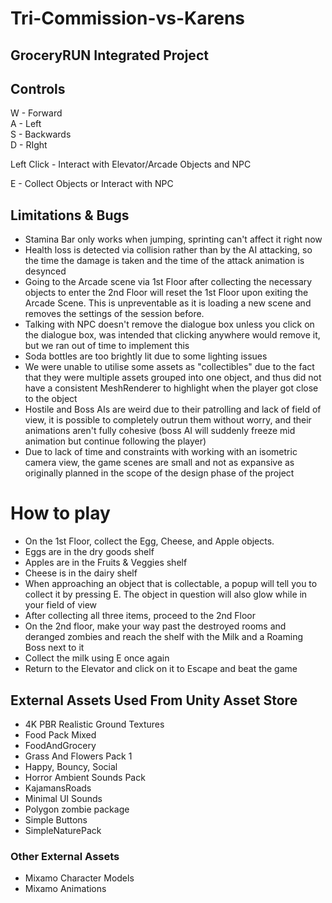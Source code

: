 # Tri-Commission-vs-Karens

## GroceryRUN Integrated Project

## Controls
W - Forward  
A - Left  
S - Backwards  
D - RIght  

Left Click - Interact with Elevator/Arcade Objects and NPC  

E - Collect Objects or Interact with NPC  

## Limitations & Bugs
- Stamina Bar only works when jumping, sprinting can't affect it right now  
- Health loss is detected via collision rather than by the AI attacking, so the time the damage is taken and the time of the attack animation is desynced  
- Going to the Arcade scene via 1st Floor after collecting the necessary objects to enter the 2nd Floor will reset the 1st Floor upon exiting the Arcade Scene. This is unpreventable as it is loading a new scene and removes the settings of the session before.  
- Talking with NPC doesn't remove the dialogue box unless you click on the dialogue box, was intended that clicking anywhere would remove it, but we ran out of time to implement this
- Soda bottles are too brightly lit due to some lighting issues
- We were unable to utilise some assets as "collectibles" due to the fact that they were multiple assets grouped into one object, and thus did not have a consistent MeshRenderer to highlight when the player got close to the object
- Hostile and Boss AIs are weird due to their patrolling and lack of field of view, it is possible to completely outrun them without worry, and their animations aren't fully cohesive (boss AI will suddenly freeze mid animation but continue following the player)
- Due to lack of time and constraints with working with an isometric camera view, the game scenes are small and not as expansive as originally planned in the scope of the design phase of the project

# How to play
- On the 1st Floor, collect the Egg, Cheese, and Apple objects. 
- Eggs are in the dry goods shelf
- Apples are in the Fruits & Veggies shelf
- Cheese is in the dairy shelf
- When approaching an object that is collectable, a popup will tell you to collect it by pressing E. The object in question will also glow while in your field of view
- After collecting all three items, proceed to the 2nd Floor
- On the 2nd floor, make your way past the destroyed rooms and deranged zombies and reach the shelf with the Milk and a Roaming Boss next to it
- Collect the milk using E once again
- Return to the Elevator and click on it to Escape and beat the game


## External Assets Used From Unity Asset Store
- 4K PBR Realistic Ground Textures  
- Food Pack Mixed  
- FoodAndGrocery  
- Grass And Flowers Pack 1  
- Happy, Bouncy, Social  
- Horror Ambient Sounds Pack  
- KajamansRoads  
- Minimal UI Sounds  
- Polygon zombie package  
- Simple Buttons  
- SimpleNaturePack  

### Other External Assets
- Mixamo Character Models  
- Mixamo Animations  
